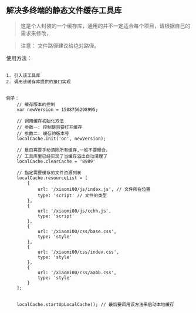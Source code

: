 ## 解决多终端的静态文件缓存工具库
> 这是个人封装的一个缓存库，通用的并不一定适合每个项目，请根据自己的需求来修改，

> 注意： 文件路径建议给绝对路径。


<p>使用方法：</p>

<pre>
<code>
1. 引入该工具库
2. 调用该缓存库提供的接口实现


例子：
    // 缓存版本的控制
    var newVersion = 1508756298995;

    // 调用缓存初始化方法
    // 参数一: 控制是否要打开缓存
    // 参数二: 缓存的版本号
    localCache.init('on', newVersion);

    // 是否需要手动清除所有缓存,一般不要理会，
    // 工具库里已经实现了当缓存溢出自动清理了
    localCache.clearCache = '8989'
    
    // 指定需要缓存的文件资源列表
    localCache.resourceList = [
        {
            url: '/xiaomi00/js/index.js', // 文件所在位置
            type: 'script' // 文件的类型
        },
        {
            url: '/xiaomi00/js/cchh.js',
            type: 'script'
        },
        {
            url: '/xiaomi00/css/base.css',
            type: 'style'
        },
        {
            url: '/xiaomi00/css/index.css',
            type: 'style'
        },
        {
            url: '/xiaomi00/css/aabb.css',
            type: 'style'
        }
    ];


    localCache.startUpLocalCache(); // 最后要调用该方法来启动本地缓存
</code>
</pre>